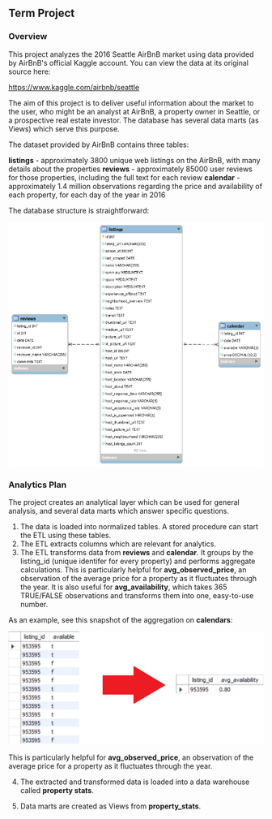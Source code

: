 ## Term Project

### Overview

This project analyzes the 2016 Seattle AirBnB market using data provided by AirBnB's official Kaggle account. You can view the data at its original source here:

https://www.kaggle.com/airbnb/seattle

The aim of this project is to deliver useful information about the market to the user, who might be an analyst at AirBnB, a property owner in Seattle, or a prospective real estate investor. The database has several data marts (as Views) which serve this purpose.

The dataset provided by AirBnB contains three tables:

**listings** - approximately 3800 unique web listings on the AirBnB, with many details about the properties
**reviews** - approximately 85000 user reviews for those properties, including the full text for each review
**calendar** - approximately 1.4 million observations regarding the price and availability of each property, for each day of the year in 2016

The database structure is straightforward:

![Database Diagram](/term/ERD_airbnb_seattle.png)


### Analytics Plan

The project creates an analytical layer which can be used for general analysis, and several data marts which answer specific questions.


1. The data is loaded into normalized tables. A stored procedure can start the ETL using these tables.
2. The ETL extracts columns which are relevant for analytics.
3. The ETL transforms data from **reviews** and **calendar**. It groups by the listing_id (unique identifer for every property) and performs aggregate calculations. This is particularly helpful for **avg_observed_price**, an observation of the average price for a property as it fluctuates through the year. It is also useful for **avg_availability**, which takes 365 TRUE/FALSE observations and transforms them into one, easy-to-use number.

As an example, see this snapshot of the aggregation on **calendars**:

![creation of avg_availability column](term/screenshots/ETL_calendar_transform.jpg)

 This is particularly helpful for **avg_observed_price**, an observation of the average price for a property as it fluctuates through the year. 

4. The extracted and transformed data is loaded into a data warehouse called **property stats**.

5. Data marts are created as Views from **property_stats**.

	



